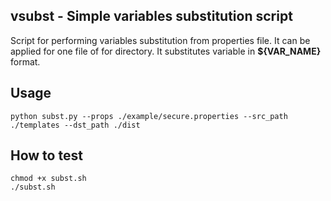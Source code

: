 ## **vsubst** - Simple variables substitution script

Script for performing variables substitution from properties file. 
It can be applied for one file of for directory. It substitutes variable in  **${VAR_NAME}** format.

## Usage

```
python subst.py --props ./example/secure.properties --src_path ./templates --dst_path ./dist
```


## How to test

```
chmod +x subst.sh
./subst.sh
```
